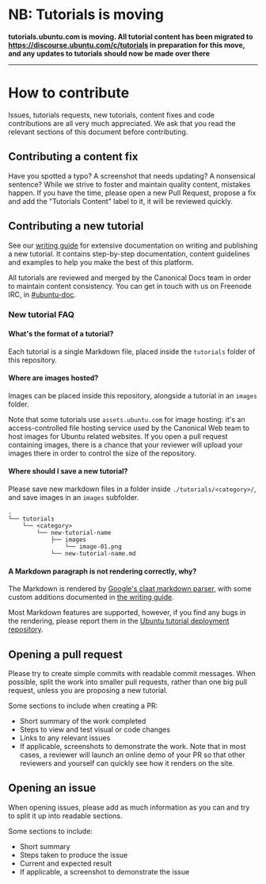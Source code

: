 # NB: Tutorials is moving

**tutorials.ubuntu.com is moving. All tutorial content has been migrated to https://discourse.ubuntu.com/c/tutorials in preparation for this move, and any updates to tutorials should now be made over there**

---

# How to contribute

Issues, tutorials requests, new tutorials, content fixes and code contributions are all very much appreciated. We ask that you read the relevant sections of this document before contributing.

## Contributing a content fix

Have you spotted a typo? A screenshot that needs updating? A nonsensical sentence? While we strive to foster and maintain quality content, mistakes happen. If you have the time, please open a new Pull Request, propose a fix and add the "Tutorials Content" label to it, it will be reviewed quickly.

## Contributing a new tutorial

See our [writing guide](https://tutorials.ubuntu.com/?q=tutorial+guidelines) for extensive documentation on writing and publishing a new tutorial. It contains step-by-step documentation, content guidelines and examples to help you make the best of this platform. 

All tutorials are reviewed and merged by the Canonical Docs team in order to maintain content consistency. You can get in touch with us on Freenode IRC, in [#ubuntu-doc](http://webchat.freenode.net/?channels=ubuntu-doc).

### New tutorial FAQ

#### What's the format of a tutorial?

Each tutorial is a single Markdown file, placed inside the `tutorials` folder of this repository.

#### Where are images hosted?

Images can be placed inside this repository, alongside a tutorial in an `images` folder.

Note that some tutorials use `assets.ubuntu.com` for image hosting: it's an access-controlled file hosting service used by the Canonical Web team to host images for Ubuntu related websites. If you open a pull request containing images, there is a chance that your reviewer will upload your images there in order to control the size of the repository.

#### Where should I save a new tutorial?

Please save new markdown files in a folder inside `./tutorials/<category>/`, and save images in an `images` subfolder.

```
.
└── tutorials
    └── <category>
        └── new-tutorial-name
            ├── images
                └── image-01.png
            └── new-tutorial-name.md
```

#### A Markdown paragraph is not rendering correctly, why?

The Markdown is rendered by [Google's claat markdown parser](https://github.com/googlecodelabs/tools/tree/master/claat/parser/md), with some custom additions documented in [the writing guide](https://tutorials.ubuntu.com/tutorial/tutorial-guidelines#6).

Most Markdown features are supported, however, if you find any bugs in the rendering, please report them in the [Ubuntu tutorial deployment repository](https://github.com/ubuntu/tutorial-deployment).

## Opening a pull request

Please try to create simple commits with readable commit messages. When possible, split the work into smaller pull requests, rather than one big pull request, unless you are proposing a new tutorial.

Some sections to include when creating a PR:
 - Short summary of the work completed
 - Steps to view and test visual or code changes
 - Links to any relevant issues
 - If applicable, screenshots to demonstrate the work. Note that in most cases, a reviewer will launch an online demo of your PR so that other reviewers and yourself can quickly see how it renders on the site.

## Opening an issue

When opening issues, please add as much information as you can and try to split it up into readable sections.

Some sections to include:
 - Short summary
 - Steps taken to produce the issue
 - Current and expected result
 - If applicable, a screenshot to demonstrate the issue
